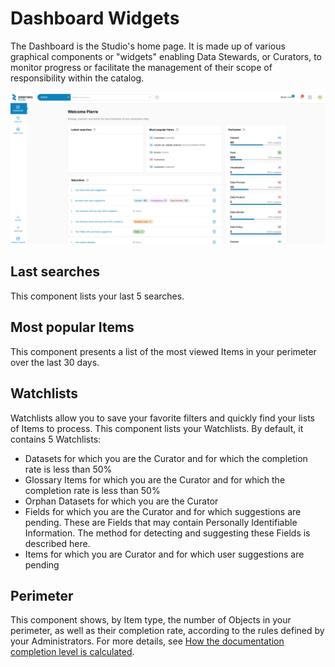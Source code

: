 # Dashboard Widgets

The Dashboard is the Studio's home page. It is made up of various graphical components or "widgets" enabling Data Stewards, or Curators, to monitor progress or facilitate the management of their scope of responsibility within the catalog.

  ![](./images/zeenea-dashboard-widgets.png)

## Last searches
This component lists your last 5 searches.

## Most popular Items
This component presents a list of the most viewed Items in your perimeter over the last 30 days.

## Watchlists
Watchlists allow you to save your favorite filters and quickly find your lists of Items to process. This component lists your Watchlists. By default, it contains 5 Watchlists:

* Datasets for which you are the Curator and for which the completion rate is less than 50%
* Glossary Items for which you are the Curator and for which the completion rate is less than 50%
* Orphan Datasets for which you are the Curator
* Fields for which you are the Curator and for which suggestions are pending. These are Fields that may contain Personally Identifiable Information. The method for detecting and suggesting these Fields is described here.
* Items for which you are Curator and for which user suggestions are pending

## Perimeter
This component shows, by Item type, the number of Objects in your perimeter, as well as their completion rate, according to the rules defined by your Administrators. For more details, see [How the documentation completion level is calculated](./zeenea-doc-completion-level.md).

